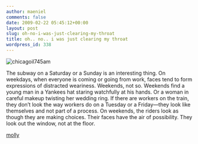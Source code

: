 ```yaml
---
author: maeniel
comments: false
date: 2009-02-22 05:45:12+00:00
layout: post
slug: oh-no-i-was-just-clearing-my-throat
title: oh.. no.. i was just clearing my throat
wordpress_id: 338
---
```


![chicagoil745am](http://maeniel.files.wordpress.com/2009/02/chicagoil745am.jpg)

The subway on a Saturday or a Sunday is an interesting thing. On weekdays, when everyone is coming or going from work, faces tend to form expressions of distracted weariness. Weekends, not so.  Weekends find a young man in a Yankees hat staring watchfully at his hands. Or a woman in careful makeup twisting her wedding ring. If there are workers on the train, they don’t look the way workers do on a Tuesday or a Friday—they look like themselves and not part of a process.  On weekends, the riders look as though they are making choices. Their faces have the air of possibility. They look out the window, not at the floor.

[molly](http://magicmolly.tumblr.com/)
